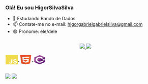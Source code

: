 ### Olá! Eu sou HigorSilvaSilva

- 🌱 Estudando Bando de Dados
- 📫 Contate-me no e-mail: higorgabrielgabrielsilva@gmail.com
- 😄 Pronome: ele/dele

##

<div align="center">
  <a href="https://github.com/HigorSilvaSilva">
  <img height="180em" src="https://github-readme-stats.vercel.app/api?username=HigorSilvaSilva&show_icons=true&theme=dark&include_all_commits=true&count_private=true"/>
  <img height="180em" src="https://github-readme-stats.vercel.app/api/top-langs/?username=HigorSilvaSilva&layout=compact&langs_count=7&theme=dark"/>
</div>
<div style="display: inline_block"><br>
  <img align="center" alt="Higor-Js" height="30" width="40" src="https://raw.githubusercontent.com/devicons/devicon/master/icons/javascript/javascript-plain.svg">
  <img align="center" alt="Higor-HTML" height="30" width="40" src="https://raw.githubusercontent.com/devicons/devicon/master/icons/html5/html5-original.svg">
  <img align="center" alt="Higor-Csharp" height="30" width="40" src="https://raw.githubusercontent.com/devicons/devicon/master/icons/csharp/csharp-original.svg">
</div>
  
  
   ##
 
<div> 
  <a href="https://www.linkedin.com/in/higor-gsilva/" target="_blank"><img src="https://img.shields.io/badge/-LinkedIn-%230077B5?style=for-the-badge&logo=linkedin&logoColor=white" target="_blank"></a> 
  <a href = "mailto:higorgabrielgabrielsilva.com"><img src="https://img.shields.io/badge/-Gmail-%23333?style=for-the-badge&logo=gmail&logoColor=white" target="_blank"></a>
